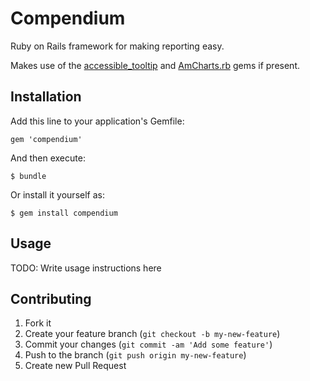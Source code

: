 # Compendium

Ruby on Rails framework for making reporting easy.

Makes use of the [accessible_tooltip](https://github.com/dvandersluis/accessible_tooltip) and
[AmCharts.rb](https://github.com/dvandersluis/amcharts.rb) gems if present.

## Installation

Add this line to your application's Gemfile:

    gem 'compendium'

And then execute:

    $ bundle

Or install it yourself as:

    $ gem install compendium

## Usage

TODO: Write usage instructions here

## Contributing

1. Fork it
2. Create your feature branch (`git checkout -b my-new-feature`)
3. Commit your changes (`git commit -am 'Add some feature'`)
4. Push to the branch (`git push origin my-new-feature`)
5. Create new Pull Request
